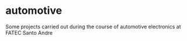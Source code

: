 # automotive
Some projects carried out during the course of automotive electronics at FATEC Santo Andre

